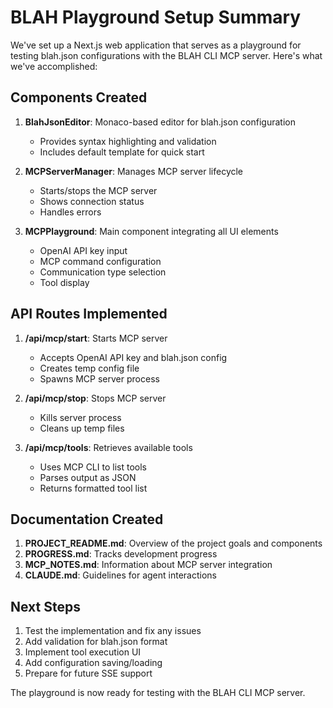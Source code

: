 # BLAH Playground Setup Summary

We've set up a Next.js web application that serves as a playground for testing blah.json configurations with the BLAH CLI MCP server. Here's what we've accomplished:

## Components Created

1. **BlahJsonEditor**: Monaco-based editor for blah.json configuration
   - Provides syntax highlighting and validation
   - Includes default template for quick start

2. **MCPServerManager**: Manages MCP server lifecycle
   - Starts/stops the MCP server
   - Shows connection status
   - Handles errors

3. **MCPPlayground**: Main component integrating all UI elements
   - OpenAI API key input
   - MCP command configuration
   - Communication type selection
   - Tool display

## API Routes Implemented

1. **/api/mcp/start**: Starts MCP server
   - Accepts OpenAI API key and blah.json config
   - Creates temp config file
   - Spawns MCP server process

2. **/api/mcp/stop**: Stops MCP server
   - Kills server process
   - Cleans up temp files

3. **/api/mcp/tools**: Retrieves available tools
   - Uses MCP CLI to list tools
   - Parses output as JSON
   - Returns formatted tool list

## Documentation Created

1. **PROJECT_README.md**: Overview of the project goals and components
2. **PROGRESS.md**: Tracks development progress
3. **MCP_NOTES.md**: Information about MCP server integration
4. **CLAUDE.md**: Guidelines for agent interactions

## Next Steps

1. Test the implementation and fix any issues
2. Add validation for blah.json format
3. Implement tool execution UI
4. Add configuration saving/loading
5. Prepare for future SSE support

The playground is now ready for testing with the BLAH CLI MCP server.